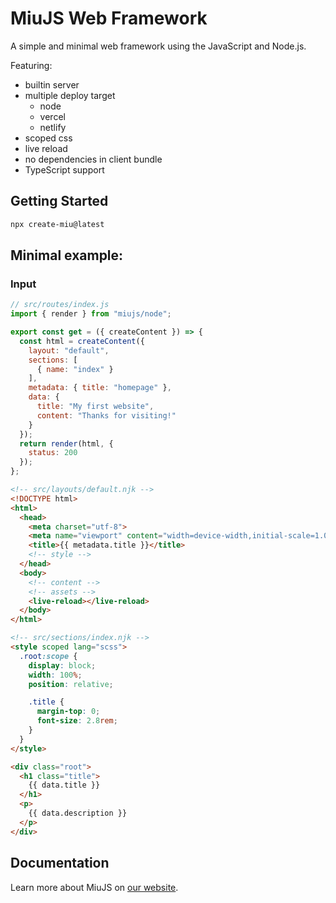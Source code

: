 # MiuJS Web Framework

A simple and minimal web framework using the JavaScript and Node.js.

Featuring:
- builtin server
- multiple deploy target
  - node
  - vercel
  - netlify
- scoped css
- live reload
- no dependencies in client bundle
- TypeScript support

## Getting Started
```bash
npx create-miu@latest
```

## Minimal example:
### Input
```js
// src/routes/index.js
import { render } from "miujs/node";

export const get = ({ createContent }) => {
  const html = createContent({
    layout: "default",
    sections: [
      { name: "index" }
    ],
    metadata: { title: "homepage" },
    data: {
      title: "My first website",
      content: "Thanks for visiting!"
    }
  });
  return render(html, {
    status: 200
  });
};
```

```html
<!-- src/layouts/default.njk -->
<!DOCTYPE html>
<html>
  <head>
    <meta charset="utf-8">
    <meta name="viewport" content="width=device-width,initial-scale=1.0">
    <title>{{ metadata.title }}</title>
    <!-- style -->
  </head>
  <body>
    <!-- content -->
    <!-- assets -->
    <live-reload></live-reload>
  </body>
</html>
```

```html
<!-- src/sections/index.njk -->
<style scoped lang="scss">
  .root:scope {
    display: block;
    width: 100%;
    position: relative;

    .title {
      margin-top: 0;
      font-size: 2.8rem;
    }
  }
</style>

<div class="root">
  <h1 class="title">
    {{ data.title }}
  </h1>
  <p>
    {{ data.description }}
  </p>
</div>
```

## Documentation
Learn more about MiuJS on [our website](https://www.miujs.com).
